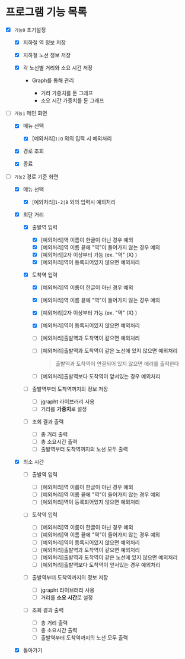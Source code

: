# 프로그램 기능 목록

- [x] `기능0` 초기설정

    - [x] 지하철 역 정보 저장
    - [x] 지하철 노선 정보 저장
    - [x] 각 노선별 거리와 소요 시간 저장
    
        - Graph를 통해 관리
            
            - 거리 가중치를 둔 그래프
            - 소요 시간 가중치를 둔 그래프
    
- [ ] `기능1` 메인 화면

    - [x] 메뉴 선택
      
        - [x] [예외처리]`1|Q` 외의 입력 시 예외처리
      
    - [x] 경로 조회
    - [x] 종료
    
- [ ] `기능2` 경로 기준 화면
 
    - [x] 메뉴 선택

        - [x] [예외처리]`1-2|B` 외의 입력시 예외처리      

    - [x] 최단 거리
    
        - [x] 출발역 입력

            - [x] [예외처리]역 이름이 한글이 아닌 경우 예외
            - [x] [예외처리]역 이름 끝에 "역"이 들어가지 않는 경우 예외
            - [x] [예외처리]2자 이상부터 가능 (ex. "역" (X) )
            - [x] [예외처리]역이 등록되어있지 않으면 예외처리

        - [x] 도착역 입력

            - [x] [예외처리]역 이름이 한글이 아닌 경우 예외
            - [x] [예외처리]역 이름 끝에 "역"이 들어가지 않는 경우 예외
            - [x] [예외처리]2자 이상부터 가능 (ex. "역" (X) )
            - [x] [예외처리]역이 등록되어있지 않으면 예외처리
            - [ ] [예외처리]출발역과 도착역이 같으면 예외처리
            - [ ] [예외처리]출발역과 도착역이 같은 노선에 있지 않으면 예외처리

                > 출발역과 도착역이 연결되어 있지 않으면 에러를 출력한다              

            - [ ] [예외처리]출발역보다 도착역이 앞서있는 경우 예외처리
    
        - [ ] 출발역부터 도착역까지의 정보 저장
            
            - [ ] jgrapht 라이브러리 사용
            - [ ] 거리를 **가중치**로 설정

        - [ ] 조회 결과 출력
    
            - [ ] 총 거리 출력
            - [ ] 총 소요시간 출력
            - [ ] 출발역부터 도착역까지의 노선 모두 출력
      
    - [x] 최소 시간

        - [ ] 출발역 입력

            - [ ] [예외처리]역 이름이 한글이 아닌 경우 예외
            - [ ] [예외처리]역 이름 끝에 "역"이 들어가지 않는 경우 예외
            - [ ] [예외처리]역이 등록되어있지 않으면 예외처리

        - [ ] 도착역 입력

            - [ ] [예외처리]역 이름이 한글이 아닌 경우 예외
            - [ ] [예외처리]역 이름 끝에 "역"이 들어가지 않는 경우 예외
            - [ ] [예외처리]역이 등록되어있지 않으면 예외처리
            - [ ] [예외처리]출발역과 도착역이 같으면 예외처리
            - [ ] [예외처리]출발역과 도착역이 같은 노선에 있지 않으면 예외처리
            - [ ] [예외처리]출발역보다 도착역이 앞서있는 경우 예외처리

        - [ ] 출발역부터 도착역까지의 정보 저장

            - [ ] jgrapht 라이브러리 사용
            - [ ] 거리를 **소요 시간**로 설정

        - [ ] 조회 결과 출력

            - [ ] 총 거리 출력
            - [ ] 총 소요시간 출력
            - [ ] 출발역부터 도착역까지의 노선 모두 출력

    - [x] 돌아가기
